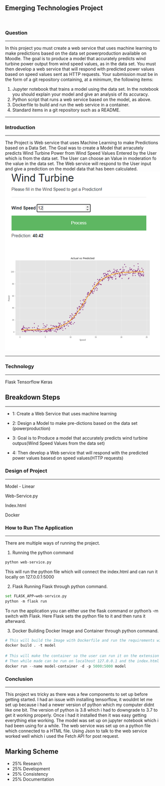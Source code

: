 ## Emerging Technologies Project
<br>


### Question
*************
In this project you must create a web service that uses machine learning to make predictions based on the data set powerproduction available on Moodle. The goal is to
produce a model that accurately predicts wind turbine power output from wind speed values, as in the data set. You must then develop a web service that will respond with predicted power values based on speed values sent as HTTP requests. Your submission must be in the form of a git repository containing, at a minimum, the following items:
1. Jupyter notebook that trains a model using the data set. In the notebook you
should explain your model and give an analysis of its accuracy.
2. Python script that runs a web service based on the model, as above.
3. Dockerfile to build and run the web service in a container.
4. Standard items in a git repository such as a README.
*************
### Introduction
*************
The Project is Web service that uses Machine Learning to make Predictions based on a Data Set. The Goal was to create a Model that arracutely predicts Wind Turbine Power from Wind Speed Values Entered by the User which is from the data set. The User can choose an Value in moderation fo the value in the data set. The Web service will respond to the User input and give a prediction on the model data that has been calculated.
![Image](Layout.PNG)
*******************
### Technology
*******************
Flask
Tensorflow
Keras
## Breakdown Steps
*******************
* 1: Create a Web Service that uses machine learning 

* 2: Design a Model to make pre-dictions based on the data set (powerproduction)

* 3: Goal is to Produce a model that accurately predicts wind turbine outpus(Wind Speed Values from the data set)

* 4: Then develop a Web service that will respond with the predicted power values basesd on speed values(HTTP requests)

### Design of Project
*******************
Model - Linear 

Web-Service.py

Index.html

Docker

### How to Run The Application
*******************
There are multiple ways of running the project. 
1. Running the python command 
```python
python web-service.py
```
This will run the python file which will connect the index.html and can run it locally on 127.0.0.1:5000

2. Flask
Running Flask through python command.
```python
set FLASK_APP=web-service.py
python -m flask run
```
To run the application you can either use the flask command or python’s -m switch with Flask. Here Flask sets the python file to it and then runs it afterward.

3. Docker
Building Docker Image and Container through python command.
```python
# This will build the Image with Dockerfile and run the requirements within the Project guildlines.
docker build . -t model

# This will make the container so the user can run it on the extension of whatever port is added. 
# Then while made can be run on localhost 127.0.0.1 and the index.html page will be opened
docker run --name model-container -d -p 5000:5000 model
```

### Conclusion
*******************
This project ws tricky as there was a few components to set up before getting started. I had an issue with installing tensorflow, it wouldnt let me set up because i had a newer version of python which my computer didnt like one bit. The version of python is 3.8 which i had to downgrade to 3.7 to get it working properly. Once i had it installed then it was easy getting everything else working. The model was set up on jupyter notebook which i had been using for a while. The web service was set up on a python file which connected to a HTML file. Using Json to talk to the web service worked well which i used the Fetch API for post request. 
## Marking Scheme
* 25% Research 
* 25% Development
* 25% Consistency
* 25% Documentation
